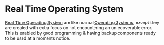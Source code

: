# Real Time Operating System
[Real Time Operating System](Real%20Time%20Operating%20System.md) are like normal [Operating Systems](Operating%20System.md), except they are created with extra focus on not encountering an unrecoverable error. This is enabled by good programming & having backup components ready to be used at a moments notice.
